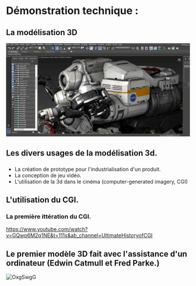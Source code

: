 # Démonstration technique : 
## La modélisation 3D
![3d](media/3DS-Max-new-1024x519.jpeg)


## Les divers usages de la modélisation 3d.
###
- La création de prototype pour l'industrialisation d'un produit.
- La conception de jeu vidéo.
- L'utilisation de la 3d dans le cinéma (computer-generated imagery, CGI)
 
 
 ## L'utilisation du CGI.
### La première ittération du CGI.
https://www.youtube.com/watch?v=GQwp6M2q1NE&t=111s&ab_channel=UltimateHistoryofCGI
## Le premier modèle 3D fait avec l'assistance d'un ordinateur (Edwin Catmull et Fred Parke.)
![OxgSwgG](https://user-images.githubusercontent.com/93718483/145320558-1880477a-9b22-4ee6-9b6f-13fb42a6510b.gif)
